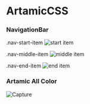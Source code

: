 # ArtamicCSS
### NavigationBar
.nav-start-item
![start item](https://user-images.githubusercontent.com/58168466/209445230-e73a4f22-b749-451e-a918-fe2b69c4c37c.PNG)

.nav-middle-item
![middle item](https://user-images.githubusercontent.com/58168466/209445347-833faec0-de15-44f2-8d4d-23c0b4ad95f5.PNG)

.nav-end-item
![end item](https://user-images.githubusercontent.com/58168466/209445379-dbd946bc-528c-409d-a5f5-0741f3d5f7cc.PNG)

### Artamic All Color
![Capture](https://user-images.githubusercontent.com/58168466/209375085-9d424e13-dc88-47da-87c4-a8926714177e.PNG)
